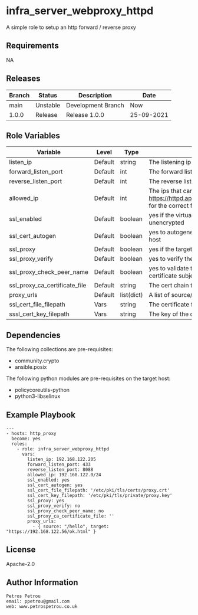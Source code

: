 infra_server_webproxy_httpd
=========

A simple role to setup an http forward / reverse proxy

Requirements
------------
NA

Releases
------------

|Branch|Status|Description| Date
|---	|---	|---	|---
|main|Unstable|Development Branch|Now
|1.0.0|Release|Release 1.0.0|25-09-2021

Role Variables
--------------

|Variable|Level|Type|Description
|---|---|---|---		
|listen_ip|Default|string|The listening ip of the Virtual Host for the proxy
|forward_listen_port|Default|int|The forward listening port of the Virtual Host for the proxy
|reverse_listen_port|Default|int|The reverse listening port of the Virtual Host for the proxy
|allowed_ip|Default|int|The ips that can access the proxy. See https://httpd.apache.org/docs/current/mod/mod_authz_host.html for the correct format.
|ssl_enabled|Default|boolean|yes if the virtual host needs to serve secure content. no for unencrypted
|ssl_cert_autogen|Default|boolean|yes to autogenerate and self-sign the certificate for the virtual host
|ssl_proxy|Default|boolean|yes if the target url is secured
|ssl_proxy_verify|Default|boolean|yes to verify the certificate of the target url
|ssl_proxy_check_peer_name|Default|boolean|yes to validate the proxy server name in the target server certificate subject or altnames.
|ssl_proxy_ca_certificate_file|Default|string|The cert chain to validate the target server certificate
|proxy_urls|Default|list(dict)|A list of source/target urls to configure the proxy server
|ssl_cert_file_filepath|Vars|string|The certificate for the Proxy Virtual Host
|sssl_cert_key_filepath|Vars|string|The key of the certificate of the Proxy Virtual Host


Dependencies
------------

The following collections are pre-requisites:

- community.crypto
- ansible.posix

The following python modules are pre-requisites on the target host:

- policycoreutils-python
- python3-libselinux

Example Playbook
----------------


```
---
- hosts: http_proxy
  become: yes
  roles:
    - role: infra_server_webproxy_httpd
      vars:
        listen_ip: 192.168.122.205
        forward_listen_port: 433
        reverse_listen_port: 8088
        allowed_ip: 192.168.122.0/24
        ssl_enabled: yes
        ssl_cert_autogen: yes
        ssl_cert_file_filepath: '/etc/pki/tls/certs/proxy.crt'
        ssl_cert_key_filepath: '/etc/pki/tls/private/proxy.key'
        ssl_proxy: yes
        ssl_proxy_verify: no
        ssl_proxy_check_peer_name: no
        ssl_proxy_ca_certificate_file: ''
        proxy_urls:
          - { source: "/hello", target: "https://192.168.122.56/ok.html" }

```

License
-------

Apache-2.0

Author Information
------------------

```
Petros Petrou
email: ppetrou@gmail.com
web: www.petrospetrou.co.uk
```

